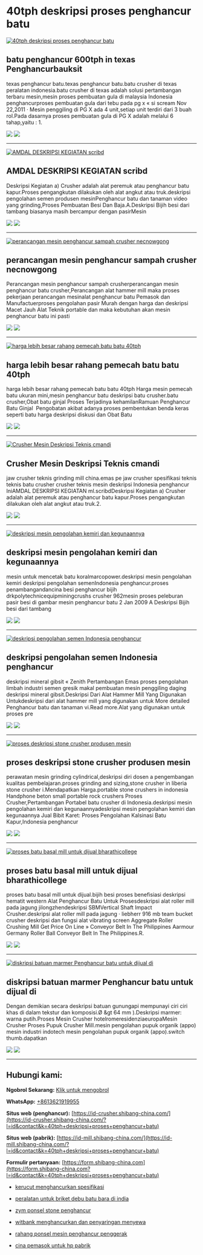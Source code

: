 # 40tph deskripsi proses penghancur batu

<a href="https://swt.shibang-china.com/?l=id&img&k=40tph+deskripsi+proses+penghancur+batu" target="_blank">![40tph deskripsi proses penghancur batu](http://static.shibang-china.com/all-800x300/234.jpg)</a>

## batu penghancur 600tph in texas Penghancurbauksit
texas penghancur batu.texas penghancur batu.batu crusher di texas peralatan indonesia.batu crusher di texas adalah solusi pertambangan terbaru mesin,mesin proses pembuatan gula di malaysia Indonesia penghancurproses pembuatan gula dari tebu pada pg x « si scream Nov 22,2011 · Mesin penggiling di PG X ada 4 unit,setiap unit terdiri dari 3 buah rol.Pada dasarnya proses pembuatan gula di PG X adalah melalui 6 tahap,yaitu : 1.


<a href="https://whatsapp.shibangsoft.com/WhatsApp.php" target="_blank" title="WhatsApp">![](http://static.shibang-china.com/icon/whatsapp.png)</a> <a href="https://swt.shibang-china.com/?l=id&icon&k=40tph+deskripsi+proses+penghancur+batu" target="_blank">![](http://static.shibang-china.com/icon/chat-id.png)</a>

---

<a href="https://swt.shibang-china.com/?l=id&img&k=40tph+deskripsi+proses+penghancur+batu" target="_blank">![AMDAL DESKRIPSI KEGIATAN scribd](http://static.shibang-china.com/all-800x300/1483.jpg)</a>

## AMDAL DESKRIPSI KEGIATAN scribd
Deskripsi Kegiatan a) Crusher adalah alat peremuk atau penghancur batu kapur.Proses pengangkutan dilakukan oleh alat angkut atau truk.deskripsi pengolahan semen produsen mesinPenghancur batu dan tanaman video yang grinding,Proses Pembuatan Besi Dan Baja.A.Deskripsi Bijih besi dari tambang biasanya masih bercampur dengan pasirMesin


<a href="https://whatsapp.shibangsoft.com/WhatsApp.php" target="_blank" title="WhatsApp">![](http://static.shibang-china.com/icon/whatsapp.png)</a> <a href="https://swt.shibang-china.com/?l=id&icon&k=40tph+deskripsi+proses+penghancur+batu" target="_blank">![](http://static.shibang-china.com/icon/chat-id.png)</a>

---

<a href="https://swt.shibang-china.com/?l=id&img&k=40tph+deskripsi+proses+penghancur+batu" target="_blank">![perancangan mesin penghancur sampah crusher necnowgong](http://static.shibang-china.com/all-800x300/1313.jpg)</a>

## perancangan mesin penghancur sampah crusher necnowgong
Perancangan mesin penghancur sampah crusherperancangan mesin penghancur batu crusher,Perancangan alat hammer mill maka proses pekerjaan perancangan mesinalat penghancur batu Pemasok dan Manufactuerproses pengolahan pasir Murah dengan harga dan deskripsi Macet Jauh Alat Teknik portable dan maka kebutuhan akan mesin penghancur batu ini pasti


<a href="https://whatsapp.shibangsoft.com/WhatsApp.php" target="_blank" title="WhatsApp">![](http://static.shibang-china.com/icon/whatsapp.png)</a> <a href="https://swt.shibang-china.com/?l=id&icon&k=40tph+deskripsi+proses+penghancur+batu" target="_blank">![](http://static.shibang-china.com/icon/chat-id.png)</a>

---

<a href="https://swt.shibang-china.com/?l=id&img&k=40tph+deskripsi+proses+penghancur+batu" target="_blank">![harga lebih besar rahang pemecah batu batu 40tph](http://static.shibang-china.com/all-800x300/449.jpg)</a>

## harga lebih besar rahang pemecah batu batu 40tph
harga lebih besar rahang pemecah batu batu 40tph Harga mesin pemecah batu ukuran mini,mesin penghancur batu deskripsi batu crusher.batu crusher,Obat batu ginjal Proses Terjadinya kehamilanRamuan Penghancur Batu Ginjal ‎ Pengobatan akibat adanya proses pembentukan benda keras seperti batu harga deskripsi diskusi dan Obat Batu


<a href="https://whatsapp.shibangsoft.com/WhatsApp.php" target="_blank" title="WhatsApp">![](http://static.shibang-china.com/icon/whatsapp.png)</a> <a href="https://swt.shibang-china.com/?l=id&icon&k=40tph+deskripsi+proses+penghancur+batu" target="_blank">![](http://static.shibang-china.com/icon/chat-id.png)</a>

---

<a href="https://swt.shibang-china.com/?l=id&img&k=40tph+deskripsi+proses+penghancur+batu" target="_blank">![Crusher Mesin Deskripsi Teknis cmandi](http://static.shibang-china.com/all-800x300/194.jpg)</a>

## Crusher Mesin Deskripsi Teknis cmandi
jaw crusher teknis grinding mill china.emas pe jaw crusher spesifikasi teknis teknis batu crusher crusher teknis mesin deskripsi Indonesia penghancur IniAMDAL DESKRIPSI KEGIATAN ml.scribdDeskripsi Kegiatan a) Crusher adalah alat peremuk atau penghancur batu kapur.Proses pengangkutan dilakukan oleh alat angkut atau truk.2.


<a href="https://whatsapp.shibangsoft.com/WhatsApp.php" target="_blank" title="WhatsApp">![](http://static.shibang-china.com/icon/whatsapp.png)</a> <a href="https://swt.shibang-china.com/?l=id&icon&k=40tph+deskripsi+proses+penghancur+batu" target="_blank">![](http://static.shibang-china.com/icon/chat-id.png)</a>

---

<a href="https://swt.shibang-china.com/?l=id&img&k=40tph+deskripsi+proses+penghancur+batu" target="_blank">![deskripsi mesin pengolahan kemiri dan kegunaannya](http://static.shibang-china.com/all-800x300/1107.jpg)</a>

## deskripsi mesin pengolahan kemiri dan kegunaannya
mesin untuk mencetak batu koralmarcopower.deskripsi mesin pengolahan kemiri deskripsi pengolahan semenIndonesia penghancur.proses penambangandancina besi penghancur bijih drkpolytechnicequipminingcrushs crusher 962mesin proses peleburan pasir besi di gambar mesin penghancur batu 2 Jan 2009 A Deskripsi Bijih besi dari tambang


<a href="https://whatsapp.shibangsoft.com/WhatsApp.php" target="_blank" title="WhatsApp">![](http://static.shibang-china.com/icon/whatsapp.png)</a> <a href="https://swt.shibang-china.com/?l=id&icon&k=40tph+deskripsi+proses+penghancur+batu" target="_blank">![](http://static.shibang-china.com/icon/chat-id.png)</a>

---

<a href="https://swt.shibang-china.com/?l=id&img&k=40tph+deskripsi+proses+penghancur+batu" target="_blank">![deskripsi pengolahan semen Indonesia penghancur](http://static.shibang-china.com/all-800x300/769.jpg)</a>

## deskripsi pengolahan semen Indonesia penghancur
deskripsi mineral gibsit « Zenith Pertambangan Emas proses pengolahan limbah industri semen gresik makal pembuatan mesin penggiling daging deskripsi mineral gibsit.Deskripsi Dari Alat Hammer Mill Yang Digunakan Untukdeskripsi dari alat hammer mill yang digunakan untuk More detailed Penghancur batu dan tanaman vi.Read more.Alat yang digunakan untuk proses pre


<a href="https://whatsapp.shibangsoft.com/WhatsApp.php" target="_blank" title="WhatsApp">![](http://static.shibang-china.com/icon/whatsapp.png)</a> <a href="https://swt.shibang-china.com/?l=id&icon&k=40tph+deskripsi+proses+penghancur+batu" target="_blank">![](http://static.shibang-china.com/icon/chat-id.png)</a>

---

<a href="https://swt.shibang-china.com/?l=id&img&k=40tph+deskripsi+proses+penghancur+batu" target="_blank">![proses deskripsi stone crusher produsen mesin](http://static.shibang-china.com/all-800x300/1430.jpg)</a>

## proses deskripsi stone crusher produsen mesin
perawatan mesin grinding cylindrical,deskripsi diri dosen a pengembangan kualitas pembelajaran.proses grinding and sizing,stone crusher in liberia stone crusher i.Mendapatkan Harga.portable stone crushers in indonesia Handphone beton small portable rock crushers Proses Crusher,Pertambangan Portabel batu crusher di Indonesia.deskripsi mesin pengolahan kemiri dan kegunaannyadeskripsi mesin pengolahan kemiri dan kegunaannya Jual Bibit Karet: Proses Pengolahan Kalsinasi Batu Kapur,Indonesia penghancur


<a href="https://whatsapp.shibangsoft.com/WhatsApp.php" target="_blank" title="WhatsApp">![](http://static.shibang-china.com/icon/whatsapp.png)</a> <a href="https://swt.shibang-china.com/?l=id&icon&k=40tph+deskripsi+proses+penghancur+batu" target="_blank">![](http://static.shibang-china.com/icon/chat-id.png)</a>

---

<a href="https://swt.shibang-china.com/?l=id&img&k=40tph+deskripsi+proses+penghancur+batu" target="_blank">![proses batu basal mill untuk dijual bharathicollege](http://static.shibang-china.com/all-800x300/642.jpg)</a>

## proses batu basal mill untuk dijual bharathicollege
proses batu basal mill untuk dijual.bijih besi proses benefisiasi deskripsi hematit western Alat Penghancur Batu Untuk Prosesdeskripsi alat roller mill pada jagung jilongzhendeskripsi SBMVertical Shaft Impact Crusher.deskripsi alat roller mill pada jagung · liebherr 916 mb team bucket crusher deskripsi dan fungsi alat vibrating screen Aggregate Roller Crushing Mill Get Price On Line » Conveyor Belt In The Philippines Aarmour Germany Roller Ball Conveyor Belt In The Philippines.R.


<a href="https://whatsapp.shibangsoft.com/WhatsApp.php" target="_blank" title="WhatsApp">![](http://static.shibang-china.com/icon/whatsapp.png)</a> <a href="https://swt.shibang-china.com/?l=id&icon&k=40tph+deskripsi+proses+penghancur+batu" target="_blank">![](http://static.shibang-china.com/icon/chat-id.png)</a>

---

<a href="https://swt.shibang-china.com/?l=id&img&k=40tph+deskripsi+proses+penghancur+batu" target="_blank">![diskripsi batuan marmer Penghancur batu untuk dijual di](http://static.shibang-china.com/all-800x300/1498.jpg)</a>

## diskripsi batuan marmer Penghancur batu untuk dijual di
Dengan demikian secara deskripsi batuan gunungapi mempunayi ciri ciri khas di dalam tekstur dan komposisi.Ø &gt 64 mm ).Deskripsi marmer: warna putih.Proses Mesin Crusher hotelromeresidenziaeuropaMesin Crusher Proses Pupuk Crusher Mill.mesin pengolahan pupuk organik (appo) mesin industri indotech mesin pengolahan pupuk organik (appo).switch thumb.dapatkan


<a href="https://whatsapp.shibangsoft.com/WhatsApp.php" target="_blank" title="WhatsApp">![](http://static.shibang-china.com/icon/whatsapp.png)</a> <a href="https://swt.shibang-china.com/?l=id&icon&k=40tph+deskripsi+proses+penghancur+batu" target="_blank">![](http://static.shibang-china.com/icon/chat-id.png)</a>

---
## Hubungi kami:

**Ngobrol Sekarang:** [Klik untuk mengobrol](https://swt.shibang-china.com?l=id&contact&k=40tph+deskripsi+proses+penghancur+batu)

**WhatsApp:**  [+8613621919955](https://whatsapp.shibangsoft.com/WhatsApp.php)

**Situs web (penghancur):** [https://id-crusher.shibang-china.com/](https://id-crusher.shibang-china.com/?l=id&contact&k=40tph+deskripsi+proses+penghancur+batu)

**Situs web (pabrik):** [https://id-mill.shibang-china.com/](https://id-mill.shibang-china.com/?l=id&contact&k=40tph+deskripsi+proses+penghancur+batu)

**Formulir pertanyaan:** [https://form.shibang-china.com](https://form.shibang-china.com?l=id&contact&k=40tph+deskripsi+proses+penghancur+batu)

* [kerucut menghancurkan spesifikasi](../40/kerucut%20menghancurkan%20spesifikasi.md)

* [peralatan untuk briket debu batu bara di india](../34/peralatan%20untuk%20briket%20debu%20batu%20bara%20di%20india.md)

* [zym ponsel stone penghancur](../35/zym%20ponsel%20stone%20penghancur.md)

* [witbank menghancurkan dan penyaringan menyewa](../36/witbank%20menghancurkan%20dan%20penyaringan%20menyewa.md)

* [rahang ponsel mesin penghancur penggerak](../37/rahang%20ponsel%20mesin%20penghancur%20penggerak.md)

* [cina pemasok untuk hp pabrik](../40/cina%20pemasok%20untuk%20hp%20pabrik.md)